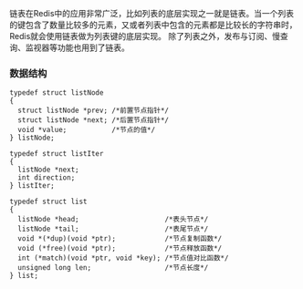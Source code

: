 链表在Redis中的应用非常广泛，比如列表的底层实现之一就是链表。当一个列表的键包含了数量比较多的元素，又或者列表中包含的元素都是比较长的字符串时，Redis就会使用链表做为列表键的底层实现。
除了列表之外，发布与订阅、慢查询、监视器等功能也用到了链表。

### 数据结构

```
typedef struct listNode
{
  struct listNode *prev; /*前置节点指针*/
  struct listNode *next; /*后置节点指针*/
  void *value;           /*节点的值*/
} listNode;

typedef struct listIter
{
  listNode *next;
  int direction;
} listIter;

typedef struct list
{
  listNode *head;                     /*表头节点*/
  listNode *tail;                     /*表尾节点*/
  void *(*dup)(void *ptr);            /*节点复制函数*/
  void (*free)(void *ptr);            /*节点释放函数*/
  int (*match)(void *ptr, void *key); /*节点值对比函数*/
  unsigned long len;                  /*节点长度*/
} list;
```



